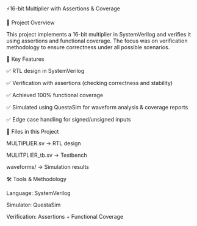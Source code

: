 ⚡16-bit Multiplier with Assertions & Coverage

📌 Project Overview

This project implements a 16-bit multiplier in SystemVerilog and verifies it using assertions and functional coverage.
The focus was on verification methodology to ensure correctness under all possible scenarios.

🎯 Key Features

✅ RTL design in SystemVerilog

✅ Verification with assertions (checking correctness and stability)

✅ Achieved 100% functional coverage 

✅ Simulated using QuestaSim for waveform analysis & coverage reports

✅ Edge case handling for signed/unsigned inputs

📂 Files in this Project

MULTIPLIER.sv → RTL design

MULITPLIER_tb.sv → Testbench

waveforms/ → Simulation results

🛠️ Tools & Methodology

Language: SystemVerilog

Simulator: QuestaSim

Verification: Assertions + Functional Coverage
